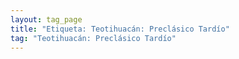 ```yaml
---
layout: tag_page
title: "Etiqueta: Teotihuacán: Preclásico Tardío"
tag: "Teotihuacán: Preclásico Tardío"
---
```


